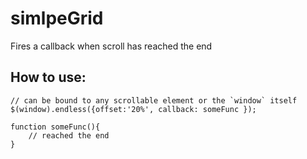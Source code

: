 simlpeGrid
========

Fires a callback when scroll has reached the end

## How to use:
    // can be bound to any scrollable element or the `window` itself
    $(window).endless({offset:'20%', callback: someFunc });
	
	function someFunc(){
		// reached the end
	}